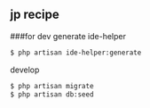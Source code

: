 ## jp recipe


###for dev
generate ide-helper
```bash
$ php artisan ide-helper:generate
```

develop
```bash
$ php artisan migrate
$ php artisan db:seed
```